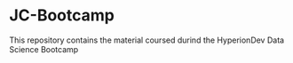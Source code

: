 # JC-Bootcamp
This repository contains the material coursed durind the HyperionDev Data Science Bootcamp
